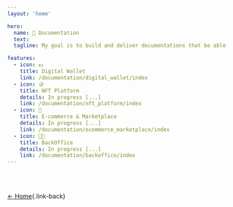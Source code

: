 ```yaml
---
layout: 'home'

hero:
  name: 📄 Documentation
  text: 
  tagline: My goal is to build and deliver documentations that be able to bring highly improvements to the customer experience.

features:
  - icon: 💵
    title: Digital Wallet
    link: /documentation/digital_wallet/index
  - icon: 🪙
    title: NFT Platform
    details: In progress [...]
    link: /documentation/nft_platform/index
  - icon: 🏬
    title: E-commerce & Marketplace
    details: In progress [...]
    link: /documentation/ecommerce_marketplace/index
  - icon: 🧑‍💼
    title: BackOffice
    details: In progress [...]
    link: /documentation/backoffice/index
---
```

<br><br>

[← Home](/index){.link-back}